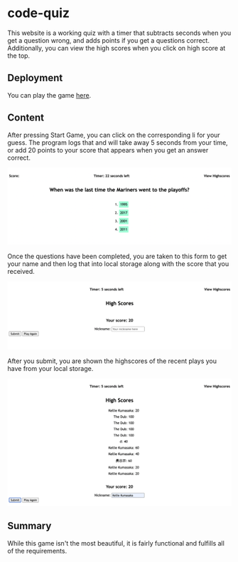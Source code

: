 # code-quiz

This website is a working quiz with a timer that subtracts seconds when you get a question wrong, and adds points if you get a questions correct. Additionally, you can view the high scores when you click on high score at the top. 

## Deployment

You can play the game [here](https://kelliekumasaka.github.io/code-quiz/).

## Content

After pressing Start Game, you can click on the corresponding li for your guess. The program logs that and will take away 5 seconds from your time, or add 20 points to your score that appears when you get an answer correct.

![The questions display in the middle of the page and the MCs have blue background to let user know where to click](images/questions.png)

Once the questions have been completed, you are taken to this form to get your name and then log that into local storage along with the score that you received.

![Your nickname and score are stored on this page](images/submissionform.png)

After you submit, you are shown the highscores of the recent plays you have from your local storage. 

![The highscore standings are shown here](images/highscores.png)

## Summary

While this game isn't the most beautiful, it is fairly functional and fulfills all of the requirements.